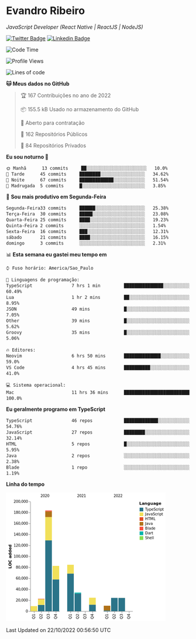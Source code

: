 # Evandro **Ribeiro**

*JavaScript Developer (React Native | ReactJS | NodeJS)*

[![Twitter Badge](https://img.shields.io/badge/-@ribeiroevandro-201B2D?style=flat-square&labelColor=201B2D&logo=twitter&logoColor=white&link=https://twitter.com/ribeiroevandro)](https://twitter.com/ribeiroevandro) 
[![Linkedin Badge](https://img.shields.io/badge/-Evandro%20Ribeiro-201B2D?style=flat-square&logo=Linkedin&logoColor=white&link=https://www.linkedin.com/in/ribeiroevandro)](https://www.linkedin.com/in/ribeiroevandro) 


<!--START_SECTION:waka-->
![Code Time](http://img.shields.io/badge/Code%20Time-3%2C016%20hrs%2039%20mins-blue)

![Profile Views](http://img.shields.io/badge/Visualizac%C3%B5es%20do%20perfil-0-blue)

![Lines of code](https://img.shields.io/badge/Desde%20o%20Hello%20World%20eu%20escrevi-500%20Thousand%20linhas%20de%20c%C3%B3digo-blue)

**🐱 Meus dados no GitHub** 

> 🏆 167 Contribuições no ano de 2022
 > 
> 📦 155.5 kB Usado no armazenamento do GitHub 
 > 
> 💼 Aberto para contratação
 > 
> 📜 162 Repositórios Públicos 
 > 
> 🔑 84 Repositórios Privados  
 > 
**Eu sou noturno 🦉** 

```text
🌞 Manhã      13 commits     ██░░░░░░░░░░░░░░░░░░░░░░░   10.0% 
🌆 Tarde      45 commits     ████████░░░░░░░░░░░░░░░░░   34.62% 
🌃 Noite      67 commits     █████████████░░░░░░░░░░░░   51.54% 
🌙 Madrugada  5 commits      █░░░░░░░░░░░░░░░░░░░░░░░░   3.85%

```
📅 **Sou mais produtivo em Segunda-Feira** 

```text
Segunda-Feira33 commits     ██████░░░░░░░░░░░░░░░░░░░   25.38% 
Terça-Feira  30 commits     █████░░░░░░░░░░░░░░░░░░░░   23.08% 
Quarta-Feira 25 commits     ████░░░░░░░░░░░░░░░░░░░░░   19.23% 
Quinta-Feira 2 commits      ░░░░░░░░░░░░░░░░░░░░░░░░░   1.54% 
Sexta-Feira  16 commits     ███░░░░░░░░░░░░░░░░░░░░░░   12.31% 
sábado       21 commits     ████░░░░░░░░░░░░░░░░░░░░░   16.15% 
domingo      3 commits      ░░░░░░░░░░░░░░░░░░░░░░░░░   2.31%

```


📊 **Esta semana eu gastei meu tempo em** 

```text
⌚︎ Fuso horário: America/Sao_Paulo

💬 Linguagens de programação: 
TypeScript               7 hrs 1 min         ███████████████░░░░░░░░░░   60.49% 
Lua                      1 hr 2 mins         ██░░░░░░░░░░░░░░░░░░░░░░░   8.95% 
JSON                     49 mins             █░░░░░░░░░░░░░░░░░░░░░░░░   7.05% 
Other                    39 mins             █░░░░░░░░░░░░░░░░░░░░░░░░   5.62% 
Groovy                   35 mins             █░░░░░░░░░░░░░░░░░░░░░░░░   5.06%

🔥 Editores: 
Neovim                   6 hrs 50 mins       ██████████████░░░░░░░░░░░   59.0% 
VS Code                  4 hrs 45 mins       ██████████░░░░░░░░░░░░░░░   41.0%

💻 Sistema operacional: 
Mac                      11 hrs 36 mins      █████████████████████████   100.0%

```

**Eu geralmente programo em TypeScript** 

```text
TypeScript               46 repos            █████████████░░░░░░░░░░░░   54.76% 
JavaScript               27 repos            ████████░░░░░░░░░░░░░░░░░   32.14% 
HTML                     5 repos             █░░░░░░░░░░░░░░░░░░░░░░░░   5.95% 
Java                     2 repos             ░░░░░░░░░░░░░░░░░░░░░░░░░   2.38% 
Blade                    1 repo              ░░░░░░░░░░░░░░░░░░░░░░░░░   1.19%

```


**Linha do tempo**

![Chart not found](https://raw.githubusercontent.com/ribeiroevandro/ribeiroevandro/main/charts/bar_graph.png) 


 Last Updated on 22/10/2022 00:56:50 UTC
<!--END_SECTION:waka-->
